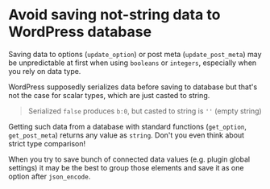 # Avoid saving not-string data to WordPress database

Saving data to options (`update_option`) or post meta (`update_post_meta`) may be unpredictable at first when using `booleans` or `integers`, especially when you rely on data type.

WordPress supposedly serializes data before saving to database but that's not the case for scalar types, which are just casted to string.

> Serialized `false` produces `b:0`, but casted to string is `''` (empty string)

Getting such data from a database with standard functions (`get_option`, `get_post_meta`) returns any value as `string`. Don't you even think about strict type comparison!

When you try to save bunch of connected data values (e.g. plugin global settings) it may be the best to group those elements and save it as one option after `json_encode`.
